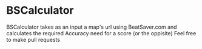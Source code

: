 # BSCalculator
BSCalculator takes as an input a map's url using BeatSaver.com and calculates the required Accuracy need for a score (or the oppisite)
Feel free to make pull requests

